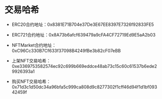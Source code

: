 # 交易哈希

* ERC20合约地址：0x8381E71B704e37De3E67EE8397E7326f92833FE5
* ERC721合约地址：0x8A73b6afcf639479a9cFA4CF72719Ed9E5aA2b03
* NFTMarket合约地址：0xC96Cc330B7Cf633f37098B4249fBe3b82cF07eBB

* 上架NFT交易哈希：0xe3369753582574ec92c699b669eddce48ab73c15c60c61537b6ede29926393a1
* 购买NFT交易哈希：0x71d3c1d50dc34a96bfa5c999ca808d9c8277302f1cff46d94f1d1bf09342459f
